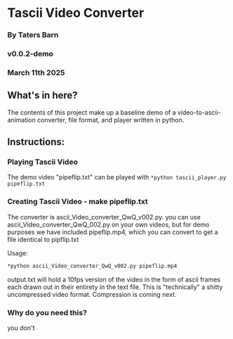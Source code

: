 # Tascii Video Converter
### By Taters Barn
### v0.0.2-demo
### March 11th 2025

## What's in here?
The contents of this project make up a baseline demo of a video-to-ascii-animation converter, file format, and player written in python.

## Instructions:

### Playing Tascii Video
The demo video "pipeflip.txt" can be played with ```*python tascii_player.py pipeflip.txt```

### Creating Tascii Video - make pipeflip.txt
The converter is ascii_Video_converter_QwQ_v002.py. you can use ascii_Video_converter_QwQ_002.py on your own videos, but for demo purposes we have included pipeflip.mp4, which you can convert to get a file identical to pipflip.txt

Usage:
```bash
*python ascii_Video_converter_QwQ_v002.py pipeflip.mp4
```
output.txt will hold a 10fps version of the video in the form of ascii frames each drawn out in their entirety in the text file. This is "technically" a shitty uncompressed video format. Compression is coming next.

### Why do you need this?

you don't
